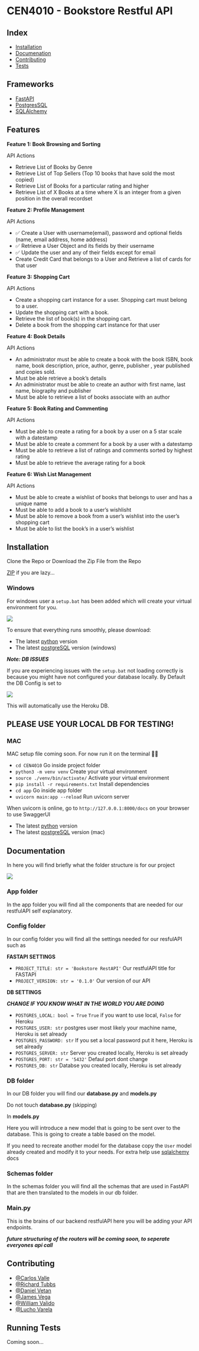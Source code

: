 # CEN4010 - Bookstore Restful API

## Index

- [Installation](https://github.com/willysyztem/CEN4010/tree/profile-management#installation)
- [Documenation](https://github.com/willysyztem/CEN4010/tree/profile-management#documentation)
- [Contributing](https://github.com/willysyztem/CEN4010/tree/profile-management#contributing)
- [Tests](https://github.com/willysyztem/CEN4010/tree/profile-management#running-tests)

## Frameworks

- [FastAPI](https://fastapi.tiangolo.com/)
- [PostgresSQL](https://www.postgresql.org/)
- [SQLAlchemy](https://www.sqlalchemy.org/)

## Features

**Feature 1: Book Browsing and Sorting**

API Actions

- Retrieve List of Books by Genre
- Retrieve List of Top Sellers (Top 10 books that have sold the most copied)
- Retrieve List of Books for a particular rating and higher
- Retrieve List of X Books at a time where X is an integer from a given position in the overall recordset

**Feature 2: Profile Management**

API Actions

- ✅ Create a User with username(email), password and optional fields (name, email address, home address)
- ✅ Retrieve a User Object and its fields by their username
- ✅ Update the user and any of their fields except for email
- Create Credit Card that belongs to a User and Retrieve a list of cards for that user

**Feature 3: Shopping Cart**

API Actions

- Create a shopping cart instance for a user. Shopping cart must belong to a user.
- Update the shopping cart with a book.
- Retrieve the list of book(s) in the shopping cart.
- Delete a book from the shopping cart instance for that user

**Feature 4: Book Details**

API Actions

- An administrator must be able to create a book with the book ISBN, book name, book description, price, author, genre, publisher , year published and copies sold.
- Must be able retrieve a book’s details
- An administrator must be able to create an author with first name, last name, biography and publisher
- Must be able to retrieve a list of books associate with an author

**Feature 5: Book Rating and Commenting**

API Actions

- Must be able to create a rating for a book by a user on a 5 star scale with a datestamp
- Must be able to create a comment for a book by a user with a datestamp
- Must be able to retrieve a list of ratings and comments sorted by highest rating
- Must be able to retrieve the average rating for a book

**Feature 6: Wish List Management**

API Actions

- Must be able to create a wishlist of books that belongs to user and has a unique name
- Must be able to add a book to a user’s wishlisht
- Must be able to remove a book from a user’s wishlist into the user’s shopping cart
- Must be able to list the book’s in a user’s wishlist

## Installation

Clone the Repo or Download the Zip File from the Repo

[ZIP](https://github.com/willysyztem/CEN4010/archive/refs/heads/main.zip) if you are lazy...

### Windows

For windows user a `setup.bat` has been added which will create your virtual environment for you.

![](https://i.ibb.co/zHDRw8S/setup-gif.gif)

To ensure that everything runs smoothly, please download:

- The latest [python](https://www.python.org/downloads/release/python-3102/) version
- The latest [postgreSQL](https://www.postgresql.org/download/windows/) version (windows)

**_Note: DB ISSUES_**

If you are experiencing issues with the `setup.bat` not loading correctly is because you might have not configured your database locally.
By Default the DB Config is set to

![](https://i.ibb.co/qRWQDW6/code1.png)

This will automatically use the Heroku DB.

## PLEASE USE YOUR LOCAL DB FOR TESTING!

### MAC

MAC setup file coming soon.
For now run it on the terminal 👨‍💻

- `cd CEN4010` Go inside project folder
- `python3 -m venv venv` Create your virtual environment
- `source ./venv/bin/activate/` Activate your virtual environment
- `pip install -r requirements.txt` Install dependencies
- `cd app` Go inside app folder
- `uvicorn main:app --reload` Run uvicorn server

When uvicorn is online, go to `http://127.0.0.1:8000/docs` on your browser to use SwaggerUI

- The latest [python](https://www.python.org/downloads/release/python-3102/) version
- The latest [postgreSQL](https://www.postgresql.org/download/macosx/) version (mac)

## Documentation

In here you will find briefly what the folder structure is for our project

![](https://i.ibb.co/5F7Z1Ck/Screen-Shot-2022-02-16-at-2-08-05-PM.png)

### App folder

In the app folder you will find all the components that are needed for our restfulAPI
self explanatory.

### Config folder

In our config folder you will find all the settings needed for our resfulAPI such as

**FASTAPI SETTINGS**

- `PROJECT_TITLE: str = 'Bookstore RestAPI'` Our restfulAPI title for FASTAPI
- `PROJECT_VERSION: str = '0.1.0'` Our version of our API

**DB SETTINGS**

**_CHANGE IF YOU KNOW WHAT IN THE WORLD YOU ARE DOING_**

- `POSTGRES_LOCAL: bool = True` `True` if you want to use local, `False` for Heroku
- `POSTGRES_USER: str` postgres user most likely your machine name, Heroku is set already
- `POSTGRES_PASSWORD: str` If you set a local password put it here, Heroku is set already
- `POSTGRES_SERVER: str` Server you created locally, Heroku is set already
- `POSTGRES_PORT: str = '5432'` Defaul port dont change
- `POSTGRES_DB: str` Databse you created locally, Heroku is set already

### DB folder

In our DB folder you will find our **database.py** and **models.py**

Do not touch **database.py** (skipping)

In **models.py**

Here you will introduce a new model that is going to be sent over to the database. This is going
to create a table based on the model.

If you need to recreate another model for the database copy the `User` model already created and
modify it to your needs. For extra help use [sqlalchemy](https://docs.sqlalchemy.org/en/14/orm/tutorial.html#create-a-schema) docs

### Schemas folder

In the schemas folder you will find all the schemas that are used in FastAPI that are then
translated to the models in our db folder.

### Main.py

This is the brains of our backend restfulAPI here you will be adding your API endpoints.

**_future structuring of the routers will be coming soon, to seperate everyones api call_**

## Contributing

- [@Carlos Valle](https://github.com/cvall91)
- [@Richard Tubbs](https://github.com/Kedrik84)
- [@Daniel Vetan](https://github.com/danielvetan)
- [@James Vega](https://github.com/Jamesondawg)
- [@William Valido](https://www.github.com/willysyztem)
- [@Lucho Varela](https://github.com/LucianoVarela)

## Running Tests

Coming soon...
